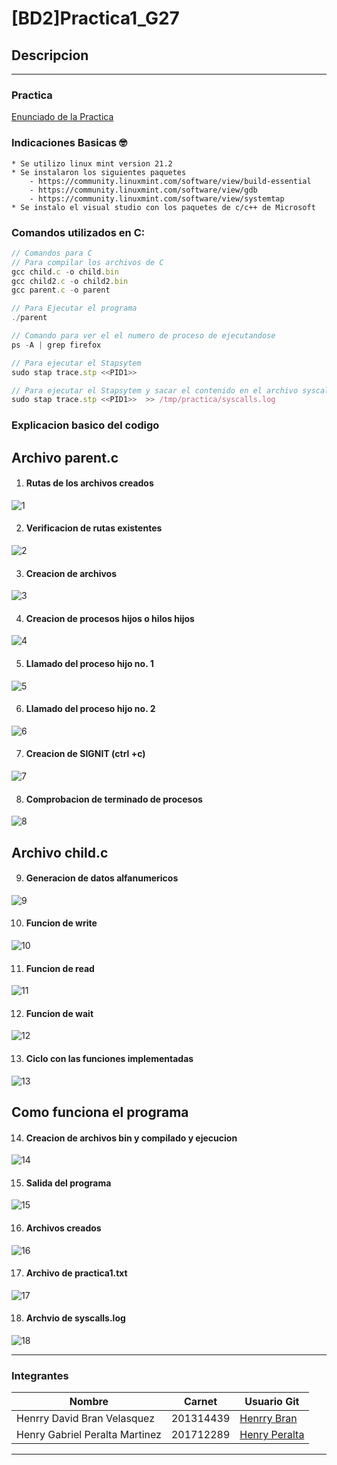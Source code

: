 # [BD2]Practica1_G27

## Descripcion 
___
### Practica
[Enunciado de la Practica](./Img/Enunciado%20Practica%201.pdf)

### Indicaciones Basicas :nerd_face:
    * Se utilizo linux mint version 21.2
    * Se instalaron los siguientes paquetes
        - https://community.linuxmint.com/software/view/build-essential
        - https://community.linuxmint.com/software/view/gdb
        - https://community.linuxmint.com/software/view/systemtap
    * Se instalo el visual studio con los paquetes de c/c++ de Microsoft

### Comandos utilizados en C:
```javascript
// Comandos para C
// Para compilar los archivos de C
gcc child.c -o child.bin
gcc child2.c -o child2.bin
gcc parent.c -o parent

// Para Ejecutar el programa 
./parent

// Comando para ver el el numero de proceso de ejecutandose
ps -A | grep firefox

// Para ejecutar el Stapsytem
sudo stap trace.stp <<PID1>> 

// Para ejecutar el Stapsytem y sacar el contenido en el archivo syscalls.log
sudo stap trace.stp <<PID1>>  >> /tmp/practica/syscalls.log
```

### Explicacion basico del codigo

## Archivo parent.c

1. #### Rutas de los archivos creados

![1](./Img/1.png)

2. #### Verificacion de rutas existentes

![2](./Img/2.png)

3. #### Creacion de archivos

![3](./Img/3.png)

4. #### Creacion de procesos hijos o hilos hijos

![4](./Img/4.png)

5. #### Llamado del proceso hijo no. 1

![5](./Img/5.png)

6. #### Llamado del proceso hijo no. 2

![6](./Img/6.png)

7. #### Creacion de SIGNIT (ctrl +c)

![7](./Img/7.png)

8. #### Comprobacion de terminado de procesos

![8](./Img/8.png)

## Archivo child.c

9. #### Generacion de datos alfanumericos

![9](./Img/9.png)

10. #### Funcion de write

![10](./Img/10.png)

11. #### Funcion de read

![11](./Img/11.png)

12. #### Funcion de wait

![12](./Img/12.png)

13. #### Ciclo con las funciones implementadas

![13](./Img/13.png)

## Como funciona el programa

14. #### Creacion de archivos bin y compilado y ejecucion

![14](./Img/14.png)

15. #### Salida del programa

![15](./Img/15.png)

16. #### Archivos creados

![16](./Img/16.png)

17. #### Archivo de practica1.txt

![17](./Img/17.png)

18. #### Archvio de syscalls.log

![18](./Img/18.png)




___
### Integrantes
| Nombre | Carnet | Usuario Git |
|----------|----------|----------|
| Henrry David Bran Velasquez | 201314439 | [Henrry Bran](https://github.com/HenrryBran-Hub) |
| Henry Gabriel Peralta Martinez  | 201712289 | [Henry Peralta](https://github.com/HenryPeralta) |
___

